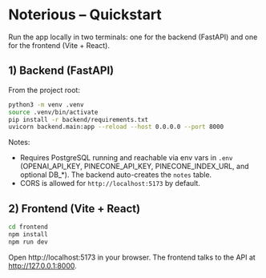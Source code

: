 Noterious – Quickstart
======================

Run the app locally in two terminals: one for the backend (FastAPI) and one for the frontend (Vite + React).

## 1) Backend (FastAPI)

From the project root:

```bash
python3 -m venv .venv
source .venv/bin/activate
pip install -r backend/requirements.txt
uvicorn backend.main:app --reload --host 0.0.0.0 --port 8000
```

Notes:
- Requires PostgreSQL running and reachable via env vars in `.env` (OPENAI_API_KEY, PINECONE_API_KEY, PINECONE_INDEX_URL, and optional DB_*). The backend auto-creates the `notes` table.
- CORS is allowed for `http://localhost:5173` by default.

## 2) Frontend (Vite + React)

```bash
cd frontend
npm install
npm run dev
```

Open http://localhost:5173 in your browser. The frontend talks to the API at http://127.0.0.1:8000.
